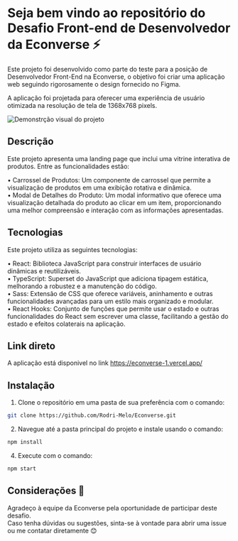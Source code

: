 # Seja bem vindo ao repositório do Desafio Front-end de Desenvolvedor da Econverse ⚡

Este projeto foi desenvolvido como parte do teste para a posição de Desenvolvedor Front-End na Econverse, o objetivo foi criar uma aplicação web seguindo rigorosamente o design fornecido no Figma.  

A aplicação foi projetada para oferecer uma experiência de usuário otimizada na resolução de tela de 1368x768 pixels.  

![Demonstrção visual do projeto](https://i.imgur.com/EzWudX8.gif)

## Descrição

Este projeto apresenta uma landing page que inclui uma vitrine interativa de produtos. Entre as funcionalidades estão:  

• Carrossel de Produtos: Um componente de carrossel que permite a visualização de produtos em uma exibição rotativa e dinâmica.  
• Modal de Detalhes do Produto: Um modal informativo que oferece uma visualização detalhada do produto ao clicar em um item, proporcionando uma melhor compreensão e interação com as informações apresentadas.   

## Tecnologias

Este projeto utiliza as seguintes tecnologias:

• React: Biblioteca JavaScript para construir interfaces de usuário dinâmicas e reutilizáveis.  
• TypeScript: Superset do JavaScript que adiciona tipagem estática, melhorando a robustez e a manutenção do código.  
• Sass: Extensão de CSS que oferece variáveis, aninhamento e outras funcionalidades avançadas para um estilo mais organizado e modular.  
• React Hooks: Conjunto de funções que permite usar o estado e outras funcionalidades do React sem escrever uma classe, facilitando a gestão do estado e efeitos colaterais na aplicação.  

## Link direto

A aplicação está disponivel no link https://econverse-1.vercel.app/   

## Instalação 

1. Clone o repositório em uma pasta de sua preferência com o comando: 

```bash 
git clone https://github.com/Rodri-Melo/Econverse.git
```

2. Navegue até a pasta principal do projeto e instale usando o comando:

```bash 
npm install
```

4. Execute com o comando:

```bash
npm start
```

## Considerações 📝

Agradeço à equipe da Econverse pela oportunidade de participar deste desafio.  
Caso tenha dúvidas ou sugestões, sinta-se à vontade para abrir uma issue ou me contatar diretamente 😊
